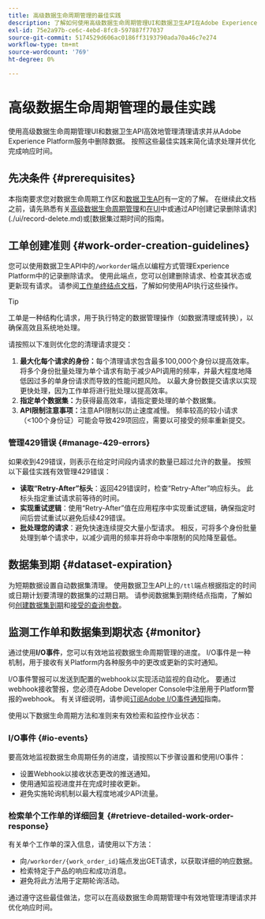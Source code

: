 ```yaml
---
title: 高级数据生命周期管理的最佳实践
description: 了解如何使用高级数据生命周期管理UI和数据卫生API在Adobe Experience Platform中高效管理数据卫生请求。 本指南涵盖了最佳实践，例如最大化每个请求的身份、指定单个数据集并注意API限制以防止速度减慢。 本文档包含设置自动数据集清理的指南、如何监视工作单状态和详细的响应检索方法。 按照以下惯例来简化请求处理并优化响应时间。
exl-id: 75e2a97b-ce6c-4ebd-8fc8-597887f77037
source-git-commit: 5174529d606ac0186ff3193790ada70a46c7e274
workflow-type: tm+mt
source-wordcount: '769'
ht-degree: 0%

---
```


# 高级数据生命周期管理的最佳实践

使用高级数据生命周期管理UI和数据卫生API高效地管理清理请求并从Adobe Experience Platform服务中删除数据。 按照这些最佳实践来简化请求处理并优化完成响应时间。

## 先决条件 {#prerequisites}

本指南要求您对数据生命周期工作区和[数据卫生API](./api/overview.md)有一定的了解。 在继续此文档之前，请先熟悉有关[高级数据生命周期管理](./home.md)和[在UI](./ui/dataset-expiration.md)中或通过API创建记录删除请求](./ui/record-delete.md)或[数据集过期时间的指南。

## 工单创建准则 {#work-order-creation-guidelines}

您可以使用数据卫生API中的`/workorder`端点以编程方式管理Experience Platform中的记录删除请求。 使用此端点，您可以创建删除请求、检查其状态或更新现有请求。 请参阅[工作单终结点文档](./api/workorder.md)，了解如何使用API执行这些操作。

>[!TIP]
>
>工单是一种结构化请求，用于执行特定的数据管理操作（如数据清理或转换），以确保高效且系统地处理。

请按照以下准则优化您的清理请求提交：

1. **最大化每个请求的身份：**&#x200B;每个清理请求包含最多100,000个身份以提高效率。 将多个身份批量处理为单个请求有助于减少API调用的频率，并最大程度地降低因过多的单身份请求而导致的性能问题风险。 以最大身份数提交请求以实现更快处理，因为工作单将进行批处理以提高效率。
2. **指定单个数据集：**&#x200B;为获得最高效率，请指定要处理的单个数据集。
3. **API限制注意事项：**&#x200B;注意API限制以防止速度减慢。 频率较高的较小请求（&lt;100个身份证）可能会导致429项回应，需要以可接受的频率重新提交。

### 管理429错误 {#manage-429-errors}

如果收到429错误，则表示在给定时间段内请求的数量已超过允许的数量。 按照以下最佳实践有效管理429错误：

- **读取“Retry-After”标头**：返回429错误时，检查“Retry-After”响应标头。 此标头指定重试请求前等待的时间。
- **实现重试逻辑**：使用“Retry-After”值在应用程序中实现重试逻辑，确保指定时间后尝试重试以避免后续429错误。
- **批处理您的请求**：避免快速连续提交大量小型请求。 相反，可将多个身份批量处理到单个请求中，以减少调用的频率并将命中率限制的风险降至最低。

## 数据集到期 {#dataset-expiration}

为短期数据设置自动数据集清理。 使用数据卫生API上的`/ttl`端点根据指定的时间或日期计划要清理的数据集的过期日期。 请参阅数据集到期终结点指南，了解如何[创建数据集到期](./api/dataset-expiration.md)和[接受的查询参数](./api/dataset-expiration.md#query-params)。

## 监测工作单和数据集到期状态 {#monitor}

通过使用&#x200B;**I/O事件**，您可以有效地监视数据生命周期管理的进度。 I/O事件是一种机制，用于接收有关Platform内各种服务中的更改或更新的实时通知。

I/O事件警报可以发送到配置的webhook以实现活动监视的自动化。 要通过webhook接收警报，您必须在Adobe Developer Console中注册用于Platform警报的webhook。 有关详细说明，请参阅[订阅Adobe I/O事件通知](../observability/alerts/subscribe.md)指南。

使用以下数据生命周期方法和准则来有效检索和监控作业状态：

### I/O事件 {#io-events}

要高效地监视数据生命周期任务的进度，请按照以下步骤设置和使用I/O事件：

- 设置Webhook以接收状态更改的推送通知。
- 使用通知监视进度并在完成时接收更新。
- 避免实施轮询机制以最大程度地减少API流量。

### 检索单个工作单的详细回复 {#retrieve-detailed-work-order-response}

有关单个工作单的深入信息，请使用以下方法：

- 向`/workorder/{work_order_id}`端点发出GET请求，以获取详细的响应数据。
- 检索特定于产品的响应和成功消息。
- 避免将此方法用于定期轮询活动。

通过遵守这些最佳做法，您可以在高级数据生命周期管理中有效地管理清理请求并优化响应时间。
